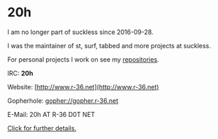 20h
===

I am no longer part of suckless since 2016-09-28.

I was the maintainer of st, surf, tabbed and more projects at suckless.

For personal projects I work on see my [repositories](http://git.r-36.net).

IRC:
__20h__

Website:
[http://www.r-36.net](http://www.r-36.net)

Gopherhole:
[gopher://gopher.r-36.net](gopher://gopher.r-36.net)

E-Mail:
20h AT R-36 D0T NET

[Click for further details.](http://r-36.net/about/)


